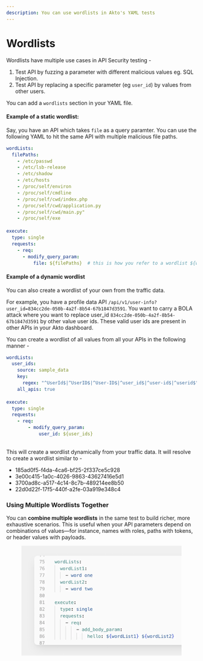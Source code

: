```yaml
---
description: You can use wordlists in Akto's YAML tests
---
```


# Wordlists

Wordlists have multiple use cases in API Security testing -&#x20;

1. Test API by fuzzing a parameter with different malicious values eg. SQL Injection.
2. Test API by replacing a specific parameter (eg `user_id`) by values from other users.&#x20;

You can add a `wordlists` section in your YAML file.&#x20;

#### Example of a static wordlist:

Say, you have an API which takes `file` as a query paramter. You can use the following YAML to hit the same API with multiple malicious file paths.

```yaml
wordLists:
  filePaths: 
    - /etc/passwd
    - /etc/lsb-release
    - /etc/shadow
    - /etc/hosts
    - /proc/self/environ
    - /proc/self/cmdline
    - /proc/self/cwd/index.php
    - /proc/self/cwd/application.py
    - /proc/self/cwd/main.py"
    - /proc/self/exe

execute:
  type: single
  requests:
    - req:
      - modify_query_param:
          file: ${filePaths}  # this is how you refer to a wordlist ${wordlist_name}

```

#### Example of a dynamic wordlist

You can also create a wordlist of your own from the traffic data.&#x20;

For example, you have a profile data API `/api/v1/user-info?user_id=834cc2de-050b-4a2f-8b54-67b1847d3591`. You want to carry a BOLA attack where you want to replace user\_id `834cc2de-050b-4a2f-8b54-67b1847d3591` by other value user ids. These valid user ids are present in other APIs in your Akto dashboard.&#x20;

You can create a wordlist of all values from all your APIs in the following manner -&#x20;

```yaml
wordLists:
  user_ids:
    source: sample_data
    key: 
      regex: "^UserId$|^UserID$|^User-ID$|^user_id$|^user-id$|^userid$"
    all_apis: true
    
execute:
  type: single
  requests:
    - req:
        - modify_query_param:
            user_id: ${user_ids}
    

```

This will create a wordlist dynamically from your traffic data. It will resolve to create a wordlist similar to -&#x20;

* 185ad0f5-f4da-4ca6-bf25-2f337ce5c928&#x20;
* 3e00c415-1a0c-4026-9863-43627416e5d1&#x20;
* 3700ad8c-a517-4c14-8c7b-489214ee8b50&#x20;
* 22d0d22f-17f5-440f-a2fe-03a919e348c4

### Using Multiple Wordlists Together

You can **combine multiple wordlists** in the same test to build richer, more exhaustive scenarios. This is useful when your API parameters depend on combinations of values—for instance, names with roles, paths with tokens, or header values with payloads.

<figure><img src="../../../.gitbook/assets/image (1) (1) (1).png" alt=""><figcaption></figcaption></figure>
